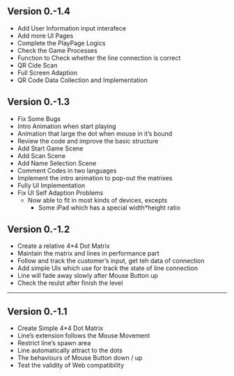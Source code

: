 ## Version 0.-1.4

- Add User Information input interafece
- Add more UI Pages
- Complete the PlayPage Logics
- Check the Game Processes
- Function to Check whether the line connection is correct
- QR Cide Scan
- Full Screen Adaption
- QR Code Data Collection and Implementation



## Version 0.-1.3

- Fix Some Bugs
- Intro Animation when start playing
- Animation that large the dot when mouse in it’s bound
- Review the code and improve the basic structure
- Add Start Game Scene
- Add Scan Scene
- Add Name Selection Scene
- Comment Codes in two languages
- Implement the intro animation to pop-out the matrixes
- Fully UI Implementation
- Fix UI Self Adaption Problems
  - Now able to fit in most kinds of devices, excepts
    - Some iPad which has a special width*height ratio



## Version 0.-1.2

- Create a relative 4*4 Dot Matrix
- Maintain the matrix and lines in performance part
- Follow and track the customer’s input, get teh data of connection
- Add simple UIs which use for track the state of line connection
- Line will fade away slowly after Mouse Button up
- Check the reulst after finish the level

------

## Version 0.-1.1

- Create Simple 4*4 Dot Matrix
- Line’s extension follows the Mouse Movement
- Restrict line’s spawn area
- Line automatically attract to the dots
- The behaviours of Mouse Button down / up
- Test the validity of Web compatibility